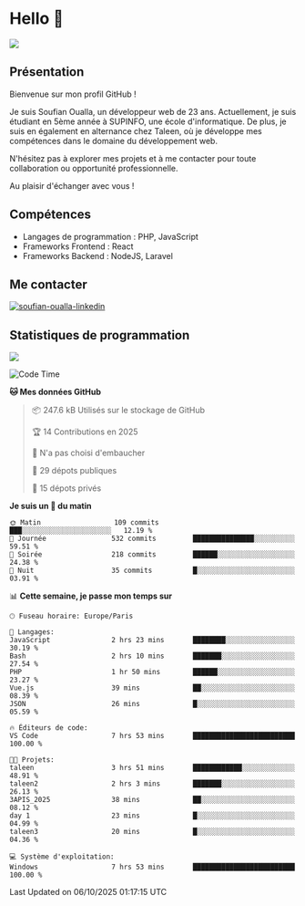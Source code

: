 # Hello 👋

![](https://komarev.com/ghpvc/?username=OSoufian&color=1a1b27)

## Présentation

Bienvenue sur mon profil GitHub !

Je suis Soufian Oualla, un développeur web de 23 ans. Actuellement, je suis étudiant en 5ème année à SUPINFO, une école d'informatique. De plus, je suis en également en alternance chez Taleen, où je développe mes compétences dans le domaine du développement web.

N'hésitez pas à explorer mes projets et à me contacter pour toute collaboration ou opportunité professionnelle.

Au plaisir d'échanger avec vous !

## Compétences

- Langages de programmation : PHP, JavaScript
- Frameworks Frontend : React
- Frameworks Backend : NodeJS, Laravel

## Me contacter

<p>
<a href="https://www.linkedin.com/in/soufian-oualla/" target="_blank"><img align="center" src="https://img.shields.io/badge/-LinkedIn-0077B5?style=for-the-badge&logo=Linkedin&logoColor=white" alt="soufian-oualla-linkedin"/></a>

## Statistiques de programmation

<a href="https://github-readme-stats.vercel.app/api/top-langs/?username=OSoufian&layout=compact">
  <img align="center" src="https://github-readme-stats.vercel.app/api/top-langs/?username=OSoufian&layout=compact"/>
</a>

<br />

<!--START_SECTION:waka-->
![Code Time](http://img.shields.io/badge/Code%20Time-583%20hrs%2035%20mins-blue)

**🐱 Mes données GitHub** 

> 📦 247.6 kB Utilisés sur le stockage de GitHub 
 > 
> 🏆 14 Contributions en 2025
 > 
> 🚫 N'a pas choisi d'embaucher
 > 
> 📜 29 dépots publiques 
 > 
> 🔑 15 dépots privés 
 > 
**Je suis un 🐤 du matin** 

```text
🌞 Matin                  109 commits         ███░░░░░░░░░░░░░░░░░░░░░░   12.19 % 
🌆 Journée                532 commits         ███████████████░░░░░░░░░░   59.51 % 
🌃 Soirée                 218 commits         ██████░░░░░░░░░░░░░░░░░░░   24.38 % 
🌙 Nuit                   35 commits          █░░░░░░░░░░░░░░░░░░░░░░░░   03.91 % 
```


📊 **Cette semaine, je passe mon temps sur** 

```text
🕑︎ Fuseau horaire: Europe/Paris

💬 Langages: 
JavaScript               2 hrs 23 mins       ████████░░░░░░░░░░░░░░░░░   30.19 % 
Bash                     2 hrs 10 mins       ███████░░░░░░░░░░░░░░░░░░   27.54 % 
PHP                      1 hr 50 mins        ██████░░░░░░░░░░░░░░░░░░░   23.27 % 
Vue.js                   39 mins             ██░░░░░░░░░░░░░░░░░░░░░░░   08.39 % 
JSON                     26 mins             █░░░░░░░░░░░░░░░░░░░░░░░░   05.59 % 

🔥 Éditeurs de code: 
VS Code                  7 hrs 53 mins       █████████████████████████   100.00 % 

🐱‍💻 Projets: 
taleen                   3 hrs 51 mins       ████████████░░░░░░░░░░░░░   48.91 % 
taleen2                  2 hrs 3 mins        ███████░░░░░░░░░░░░░░░░░░   26.13 % 
3APIS_2025               38 mins             ██░░░░░░░░░░░░░░░░░░░░░░░   08.12 % 
day 1                    23 mins             █░░░░░░░░░░░░░░░░░░░░░░░░   04.99 % 
taleen3                  20 mins             █░░░░░░░░░░░░░░░░░░░░░░░░   04.36 % 

💻 Système d'exploitation: 
Windows                  7 hrs 53 mins       █████████████████████████   100.00 % 
```


 Last Updated on 06/10/2025 01:17:15 UTC
<!--END_SECTION:waka-->
